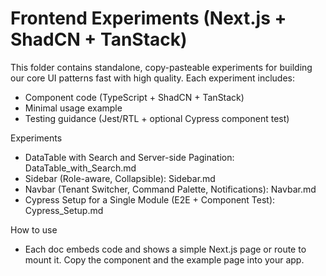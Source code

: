 # Frontend Experiments (Next.js + ShadCN + TanStack)

This folder contains standalone, copy-pasteable experiments for building our core UI patterns fast with high quality. Each experiment includes:
- Component code (TypeScript + ShadCN + TanStack)
- Minimal usage example
- Testing guidance (Jest/RTL + optional Cypress component test)

Experiments
- DataTable with Search and Server-side Pagination: DataTable_with_Search.md
- Sidebar (Role-aware, Collapsible): Sidebar.md
- Navbar (Tenant Switcher, Command Palette, Notifications): Navbar.md
- Cypress Setup for a Single Module (E2E + Component Test): Cypress_Setup.md

How to use
- Each doc embeds code and shows a simple Next.js page or route to mount it. Copy the component and the example page into your app.


